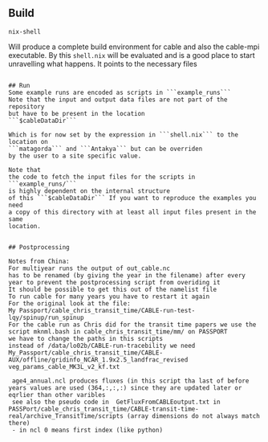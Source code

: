 ## Build 

```nix-shell ```

Will produce a complete build environment for cable and also the cable-mpi 
executable. By this
```shell.nix``` 
will be evaluated and is a good place to start unravelling 
what happens. It points to the necessary files 
```builder.sh, setup.sh and the sources.

## Run
Some example runs are encoded as scripts in ```example_runs```
Note that the input and output data files are not part of the repository 
but have to be present in the location 
```$cableDataDir```

Which is for now set by the expression in ```shell.nix``` to the location on 
```matagorda``` and ```Antakya``` but can be overriden
by the user to a site specific value.

Note that
the code to fetch the input files for the scripts in ```example_runs/```
is highly dependent on the internal structure
of this ```$cableDataDir``` If you want to reproduce the examples you need 
a copy of this directory with at least all input files present in the same
location. 


## Postprocessing

Notes from China:
For multiyear runs the output of out_cable.nc
has to be renamed (by giving the year in the filename) after every year to prevent the postprocessing script from overiding it
It should be possible to get this out of the namelist file
To run cable for many years you have to restart it again 
For the original look at the file:
My Passport/cable_chris_transit_time/CABLE-run-test-lqy/spinup/run_spinup 
For the cable run as Chris did for the transit time papers we use the  script mknml.bash in cable_chris_transit_time/mm/ on PASSPORT
we have to change the paths in this scripts
instead of /data/lo02b/CABLE-run-tracebility we need  My_Passport/cable_chris_transit_time/CABLE-AUX/offline/gridinfo_NCAR_1.9x2.5_landfrac_revised
veg_params_cable_MK3L_v2_kf.txt
 
 age4_annual.ncl produces fluxes (in this script tha last of before years values are used (364,:,:,:) since they are updated later or eqrlier than other varibles
 see also the pseudo code in  GetFluxFromCABLEoutput.txt in PASSPort/cable_chris_transit_time/CABLE-transit-time-real/archive_TransitTime/scripts (array dimensions do not always match there)
 - in ncl 0 means first index (like python)

